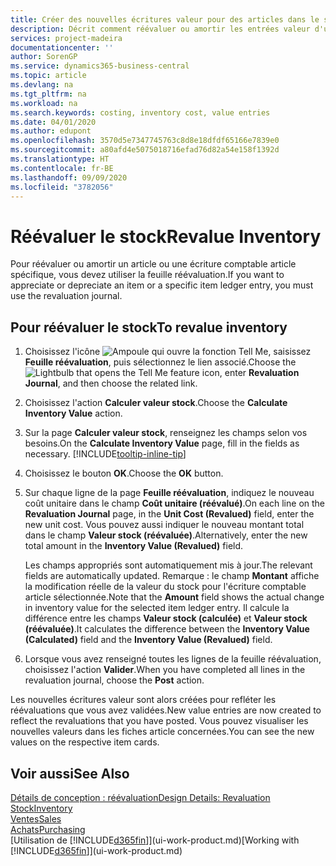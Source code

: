 ```yaml
---
title: Créer des nouvelles écritures valeur pour des articles dans le stock| Microsoft Docs
description: Décrit comment réévaluer ou amortir les entrées valeur d'un ou de plusieurs articles dans le stock en validant leur valeur calculée courante.
services: project-madeira
documentationcenter: ''
author: SorenGP
ms.service: dynamics365-business-central
ms.topic: article
ms.devlang: na
ms.tgt_pltfrm: na
ms.workload: na
ms.search.keywords: costing, inventory cost, value entries
ms.date: 04/01/2020
ms.author: edupont
ms.openlocfilehash: 3570d5e7347745763c8d8e18dfdf65166e7839e0
ms.sourcegitcommit: a80afd4e5075018716efad76d82a54e158f1392d
ms.translationtype: HT
ms.contentlocale: fr-BE
ms.lasthandoff: 09/09/2020
ms.locfileid: "3782056"
---
```

# <a name="revalue-inventory"></a><span data-ttu-id="dec2b-103">Réévaluer le stock</span><span class="sxs-lookup"><span data-stu-id="dec2b-103">Revalue Inventory</span></span>
<span data-ttu-id="dec2b-104">Pour réévaluer ou amortir un article ou une écriture comptable article spécifique, vous devez utiliser la feuille réévaluation.</span><span class="sxs-lookup"><span data-stu-id="dec2b-104">If you want to appreciate or depreciate an item or a specific item ledger entry, you must use the revaluation journal.</span></span>

## <a name="to-revalue-inventory"></a><span data-ttu-id="dec2b-105">Pour réévaluer le stock</span><span class="sxs-lookup"><span data-stu-id="dec2b-105">To revalue inventory</span></span>
1. <span data-ttu-id="dec2b-106">Choisissez l'icône ![Ampoule qui ouvre la fonction Tell Me](media/ui-search/search_small.png "Dites-moi ce que vous voulez faire"), saisissez **Feuille réévaluation**, puis sélectionnez le lien associé.</span><span class="sxs-lookup"><span data-stu-id="dec2b-106">Choose the ![Lightbulb that opens the Tell Me feature](media/ui-search/search_small.png "Tell me what you want to do") icon, enter **Revaluation Journal**, and then choose the related link.</span></span>
2. <span data-ttu-id="dec2b-107">Choisissez l'action **Calculer valeur stock**.</span><span class="sxs-lookup"><span data-stu-id="dec2b-107">Choose the **Calculate Inventory Value** action.</span></span>
3. <span data-ttu-id="dec2b-108">Sur la page **Calculer valeur stock**, renseignez les champs selon vos besoins.</span><span class="sxs-lookup"><span data-stu-id="dec2b-108">On the **Calculate Inventory Value** page, fill in the fields as necessary.</span></span> [!INCLUDE[tooltip-inline-tip](includes/tooltip-inline-tip_md.md)]
4. <span data-ttu-id="dec2b-109">Choisissez le bouton **OK**.</span><span class="sxs-lookup"><span data-stu-id="dec2b-109">Choose the **OK** button.</span></span>
5. <span data-ttu-id="dec2b-110">Sur chaque ligne de la page **Feuille réévaluation**, indiquez le nouveau coût unitaire dans le champ **Coût unitaire (réévalué)**.</span><span class="sxs-lookup"><span data-stu-id="dec2b-110">On each line on the **Revaluation Journal** page, in the **Unit Cost (Revalued)** field, enter the new unit cost.</span></span> <span data-ttu-id="dec2b-111">Vous pouvez aussi indiquer le nouveau montant total dans le champ **Valeur stock (réévaluée)**.</span><span class="sxs-lookup"><span data-stu-id="dec2b-111">Alternatively, enter the new total amount in the **Inventory Value (Revalued)** field.</span></span>

    <span data-ttu-id="dec2b-112">Les champs appropriés sont automatiquement mis à jour.</span><span class="sxs-lookup"><span data-stu-id="dec2b-112">The relevant fields are automatically updated.</span></span> <span data-ttu-id="dec2b-113">Remarque : le champ **Montant** affiche la modification réelle de la valeur du stock pour l'écriture comptable article sélectionnée.</span><span class="sxs-lookup"><span data-stu-id="dec2b-113">Note that the **Amount** field shows the actual change in inventory value for the selected item ledger entry.</span></span> <span data-ttu-id="dec2b-114">Il calcule la différence entre les champs **Valeur stock (calculée)** et **Valeur stock (réévaluée)**.</span><span class="sxs-lookup"><span data-stu-id="dec2b-114">It calculates the difference between the **Inventory Value (Calculated)** field and the **Inventory Value (Revalued)** field.</span></span>
6. <span data-ttu-id="dec2b-115">Lorsque vous avez renseigné toutes les lignes de la feuille réévaluation, choisissez l'action **Valider**.</span><span class="sxs-lookup"><span data-stu-id="dec2b-115">When you have completed all lines in the revaluation journal, choose the **Post** action.</span></span>

<span data-ttu-id="dec2b-116">Les nouvelles écritures valeur sont alors créées pour refléter les réévaluations que vous avez validées.</span><span class="sxs-lookup"><span data-stu-id="dec2b-116">New value entries are now created to reflect the revaluations that you have posted.</span></span> <span data-ttu-id="dec2b-117">Vous pouvez visualiser les nouvelles valeurs dans les fiches article concernées.</span><span class="sxs-lookup"><span data-stu-id="dec2b-117">You can see the new values on the respective item cards.</span></span>

## <a name="see-also"></a><span data-ttu-id="dec2b-118">Voir aussi</span><span class="sxs-lookup"><span data-stu-id="dec2b-118">See Also</span></span>
[<span data-ttu-id="dec2b-119">Détails de conception : réévaluation</span><span class="sxs-lookup"><span data-stu-id="dec2b-119">Design Details: Revaluation</span></span>](design-details-revaluation.md)  
[<span data-ttu-id="dec2b-120">Stock</span><span class="sxs-lookup"><span data-stu-id="dec2b-120">Inventory</span></span>](inventory-manage-inventory.md)  
[<span data-ttu-id="dec2b-121">Ventes</span><span class="sxs-lookup"><span data-stu-id="dec2b-121">Sales</span></span>](sales-manage-sales.md)  
[<span data-ttu-id="dec2b-122">Achats</span><span class="sxs-lookup"><span data-stu-id="dec2b-122">Purchasing</span></span>](purchasing-manage-purchasing.md)  
<span data-ttu-id="dec2b-123">[Utilisation de [!INCLUDE[d365fin](includes/d365fin_md.md)]](ui-work-product.md)</span><span class="sxs-lookup"><span data-stu-id="dec2b-123">[Working with [!INCLUDE[d365fin](includes/d365fin_md.md)]](ui-work-product.md)</span></span>
